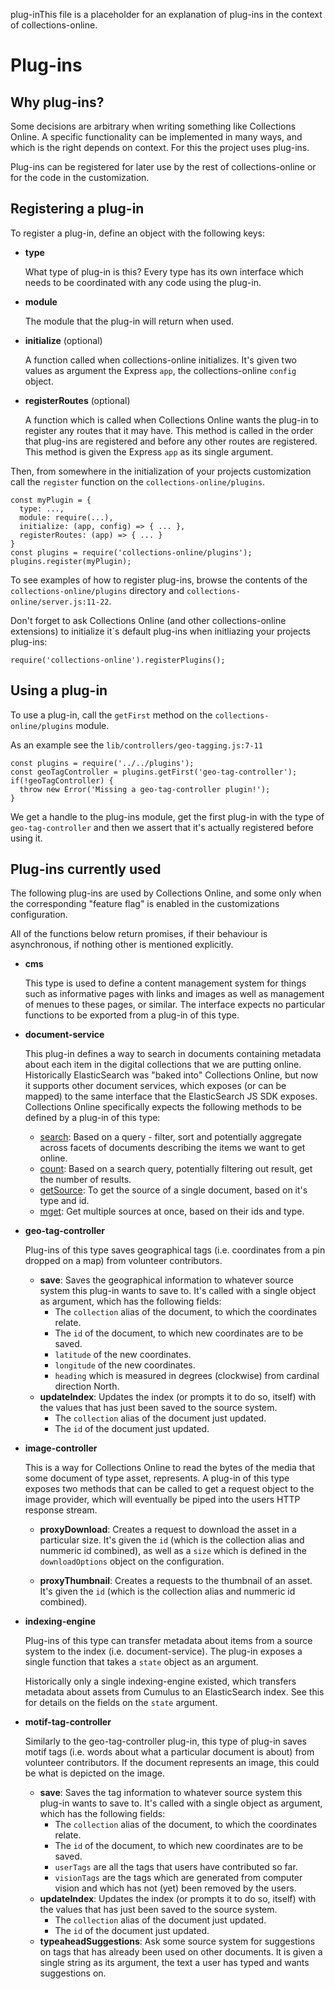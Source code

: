plug-inThis file is a placeholder for an explanation of plug-ins in the context of
collections-online.

# Plug-ins

## Why plug-ins?

Some decisions are arbitrary when writing something like Collections Online.
A specific functionality can be implemented in many ways, and which is the right
depends on context. For this the project uses plug-ins.

Plug-ins can be registered for later use by the rest of collections-online or for the
code in the customization.

## Registering a plug-in

To register a plug-in, define an object with the following keys:

- **type**

  What type of plug-in is this? Every type has its own interface which needs to
  be coordinated with any code using the plug-in.

- **module**

  The module that the plug-in will return when used.

- **initialize** (optional)

  A function called when collections-online initializes. It's given two
  values as argument the Express `app`, the collections-online `config` object.

- **registerRoutes** (optional)

  A function which is called when Collections Online wants the plug-in to
  register any routes that it may have. This method is called in the order that
  plug-ins are registered and before any other routes are registered.
  This method is given the Express `app` as its single argument.

Then, from somewhere in the initialization of your projects customization call
the `register` function on the `collections-online/plugins`.

    const myPlugin = {
      type: ...,
      module: require(...),
      initialize: (app, config) => { ... },
      registerRoutes: (app) => { ... }
    }
    const plugins = require('collections-online/plugins');
    plugins.register(myPlugin);

To see examples of how to register plug-ins, browse the contents of the
`collections-online/plugins` directory and `collections-online/server.js:11-22`.

Don't forget to ask Collections Online (and other collections-online extensions)
to initialize it´s default plug-ins when initliazing your projects plug-ins:

    require('collections-online').registerPlugins();

## Using a plug-in

To use a plug-in, call the `getFirst` method on the `collections-online/plugins`
module.

As an example see the `lib/controllers/geo-tagging.js:7-11`

    const plugins = require('../../plugins');
    const geoTagController = plugins.getFirst('geo-tag-controller');
    if(!geoTagController) {
      throw new Error('Missing a geo-tag-controller plugin!');
    }

We get a handle to the plug-ins module, get the first plug-in with the type of
`geo-tag-controller` and then we assert that it's actually registered before
using it.

## Plug-ins currently used

The following plug-ins are used by Collections Online, and some only when the
corresponding "feature flag" is enabled in the customizations configuration.

All of the functions below return promises, if their behaviour is asynchronous,
if nothing other is mentioned explicitly.

- **cms**

    This type is used to define a content management system for things such as
    informative pages with links and images as well as management of menues to
    these pages, or similar. The interface expects no particular functions to be
    exported from a plug-in of this type.

- **document-service**

    This plug-in defines a way to search in documents containing metadata about
    each item in the digital collections that we are putting online.
    Historically ElasticSearch was "baked into" Collections Online, but now it
    supports other document services, which exposes (or can be mapped) to the
    same interface that the ElasticSearch JS SDK exposes. Collections Online
    specifically expects the following methods to be defined by a plug-in of this
    type:

    - [search](https://www.elastic.co/guide/en/elasticsearch/client/javascript-api/current/api-reference.html#api-search):
    Based on a query - filter, sort and potentially aggregate across facets of
    documents describing the items we want to get online.
    -  [count](https://www.elastic.co/guide/en/elasticsearch/client/javascript-api/current/api-reference.html#api-count):
    Based on a search query, potentially filtering out result, get the number of results.
    - [getSource](https://www.elastic.co/guide/en/elasticsearch/client/javascript-api/current/api-reference.html#api-getsource):
    To get the source of a single document, based on it's type and id.
    - [mget](https://www.elastic.co/guide/en/elasticsearch/client/javascript-api/current/api-reference.html#api-mget):
    Get multiple sources at once, based on their ids and type.

- **geo-tag-controller**

  Plug-ins of this type saves geographical tags (i.e. coordinates from a pin
  dropped on a map) from volunteer contributors.

  - **save**: Saves the geographical information to whatever source system this
  plug-in wants to save to. It's called with a single object as argument, which
  has the following fields:
    - The `collection` alias of the document, to which the coordinates relate.
    - The `id` of the document, to which new coordinates are to be saved.
    - `latitude` of the new coordinates.
    - `longitude` of the new coordinates.
    - `heading` which is measured in degrees (clockwise) from cardinal direction
       North.
  - **updateIndex**: Updates the index (or prompts it to do so, itself) with the
  values that has just been saved to the source system.
    - The `collection` alias of the document just updated.
    - The `id` of the document just updated.

- **image-controller**

  This is a way for Collections Online to read the bytes of the media that some
  document of type asset, represents. A plug-in of this type exposes two
  methods that can be called to get a request object to the image provider,
  which will eventually be piped into the users HTTP response stream.

  - **proxyDownload**: Creates a request to download the asset in a particular
  size. It's given the `id` (which is the collection alias and nummeric id
  combined), as well as a `size` which is defined in the `downloadOptions`
  object on the configuration.

  - **proxyThumbnail**: Creates a requests to the thumbnail of an asset. It's
  given the `id` (which is the collection alias and nummeric id combined).

- **indexing-engine**

  Plug-ins of this type can transfer metadata about items from a source system to
  the index (i.e. document-service). The plug-in exposes a single function that
  takes a `state` object as an argument.

  Historically only a single indexing-engine existed, which transfers metadata
  about assets from Cumulus to an ElasticSearch index. See this for details on
  the fields on the `state` argument.

- **motif-tag-controller**

  Similarly to the geo-tag-controller plug-in, this type of plug-in saves motif
  tags (i.e. words about what a particular document is about) from volunteer
  contributors. If the document represents an image, this could be what is
  depicted on the image.

  - **save**: Saves the tag information to whatever source system this
  plug-in wants to save to. It's called with a single object as argument, which
  has the following fields:
    - The `collection` alias of the document, to which the coordinates relate.
    - The `id` of the document, to which new coordinates are to be saved.
    - `userTags` are all the tags that users have contributed so far.
    - `visionTags` are the tags which are generated from computer vision and
       which has not (yet) been removed by the users.
  - **updateIndex**: Updates the index (or prompts it to do so, itself) with the
  values that has just been saved to the source system.
    - The `collection` alias of the document just updated.
    - The `id` of the document just updated.
  - **typeaheadSuggestions**: Ask some source system for suggestions on tags
  that has already been used on other documents. It is given a single string as
  its argument, the text a user has typed and wants suggestions on.
